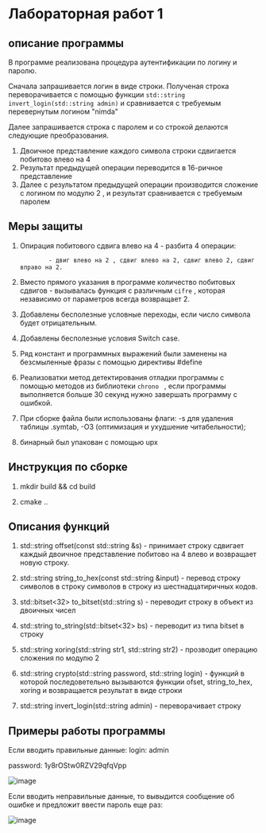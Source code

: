 # Лабораторная работ 1
## описание программы

В программе реализована процедура аутентификации по логину и паролю.

Сначала запрашивается логин в виде строки. Полученая строка переворачивается с помощью функции ```std::string invert_login(std::string admin)``` и сравнивается с требуемым перевернутым логином "nimda"

Далее запрашивается строка с паролем и со строкой делаются следующие преобразования. 

1) Двоичное представление каждого символа строки сдвигается побитово влево на 4
2) Результат предыдущей операции переводится в 16-ричное представление 
3) Далее с результатом предыдущей операции производится сложение с логином по модулю 2 , и результат сравнивается с требуемым паролем

## Меры защиты

1. Опирация побитового сдвига влево на 4 - разбита 4 операции:

               - двиг влево на 2 , сдвиг влево на 2, сдвиг влево 2, сдвиг вправо на 2.

2. Вместо прямого указания в программе количество побитовых сдвигов - вызывалась функция c различным ```cifre``` , которая независимо от параметров всегда возвращает 2.

3. Добавлены бесполезные условные переходы, если число символа будет отрицательным.

4. Добавлены бесполезные условия Switch case.

5. Ряд констант и программных выражений были заменены на безсмыленные фразы  с помощью директивы #define

6. Реализоватки метод детектирования отладки программы с помощью методов из библиотеки ```chrono ``` , если программы выполняется больше 30 секунд нужно завершать программу с ошибкой. 

7. При сборке файла были использованы флаги: -s для удаления таблицы .symtab, -O3 (оптимизация и ухудшение читабельности); 

8. бинарный был упакован с помощью upx

## Инструкция по сборке 

1. mkdir build && cd build

2. cmake ..

##  Описания функций

1. std::string offset(const std::string &s) - принимает строку сдвигает каждый двоичное представление побитово на 4 влево и возвращает новую строку.

2. std::string string_to_hex(const std::string &input) - перевод строку символов в строку символов в строку из шестнадцатиричных кодов.

3. std::bitset<32> to_bitset(std::string s) - переводит строку в объект из двоичных чисел

4. std::string to_string(std::bitset<32> bs) - переводит из типа bitset в строку 

5. std::string xoring(std::string str1, std::string str2) - прозводит операцию сложения по модулю 2

6. std::string crypto(std::string password, std::string login) - функций в которой последоветельно вызываются функции ofset, string_to_hex, xoring и возвращается результат в виде строки

7. std::string invert_login(std::string admin) - переворачивает строку

##  Примеры работы программы

Если вводить правильные данные:
login: admin

password: 1y8rOStw0RZV29qfqVpp

![image](https://user-images.githubusercontent.com/41837845/138612057-f7884489-75aa-4221-857a-5ba0b068709b.png)

Если вводить неправильные данные, то вывыдится сообщение об ошибке и предложит ввести пароль еще раз: 

![image](https://user-images.githubusercontent.com/41837845/138612086-59ea433b-0b81-43b3-99f7-3ffd0cb58c21.png)



              


